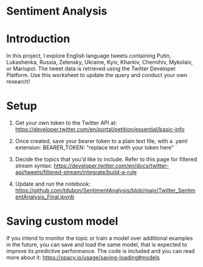 # Sentiment Analysis

# Introduction
In this project, I explore English language tweets containing Putin, Lukashenka, Russia, Zelensky, Ukraine, Kyiv, Kharkiv, Chernihiv, Mykolaiv, or Mariupol.
The tweet data is retrieved using the Twitter Developer Platform. Use this worksheet to update the query and conduct your own research!

# Setup
1. Get your own token to the Twitter API at: 
https://developer.twitter.com/en/portal/petition/essential/basic-info

2. Once created, save your bearer token to a plain text file, with a .yaml extension:
BEARER_TOKEN: "replace text with your token here"

3. Decide the topics that you'd like to include. Refer to this page for filtered stream syntax: 
https://developer.twitter.com/en/docs/twitter-api/tweets/filtered-stream/integrate/build-a-rule

4. Update and run the notebook:
https://github.com/tdubon/SentimentAnalysis/blob/main/Twitter_SentimentAnalysis_Final.ipynb


# Saving custom model
If you intend to monitor the topic or train a model over additional examples in the future, you can save and load the same model, that is expected to improve its predictive performance. The code is included and you can read more about it:
https://spacy.io/usage/saving-loading#models
